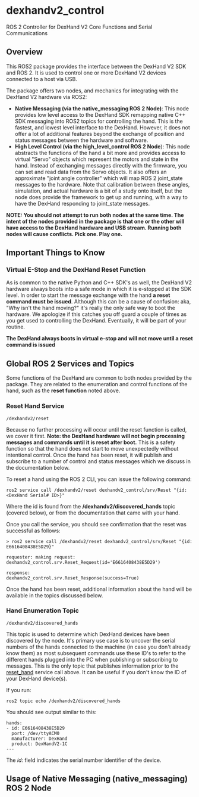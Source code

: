 # dexhandv2_control
ROS 2 Controller for DexHand V2 Core Functions and Serial Communications

## Overview
This ROS2 package provides the interface between the DexHand V2 SDK and ROS 2. It is used to control one or more DexHand V2 devices connected to a host via USB. 

The package offers two nodes, and mechanics for integrating with the DexHand V2 hardware via ROS2:

- **Native Messaging (via the native_messaging ROS 2 Node)**: This node provides low level access to the DexHand SDK remapping native C++ SDK messaging into ROS2 topics for controlling the hand. This is the fastest, and lowest level interface to the DexHand. However, it does not offer a lot of additional features beyond the exchange of position and status messages between the hardware and software.
- **High Level Control (via the high_level_control ROS 2 Node**): This node abstracts the functions of the hand a bit more and provides access to virtual "Servo" objects which represent the motors and state in the hand. Instead of exchanging messages directly with the firmware, you can set and read data from the Servo objects. It also offers an approximate "joint angle controller" which will map ROS 2 joint_state messages to the hardware. Note that calibration between these angles, simulation, and actual hardware is a bit of a study onto itself, but the node does provide the framework to get up and running, with a way to have the DexHand responding to joint_state messages.

**NOTE: You should not attempt to run both nodes at the same time. The intent of the nodes provided in the package is that one or the other will have access to the DexHand hardware and USB stream. Running both nodes will cause conflicts. Pick one. Play one.**

## Important Things to Know

### Virtual E-Stop and the DexHand Reset Function

As is common to the native Python and C++ SDK's as well, the DexHand V2 hardware always boots into a safe mode in which it is e-stopped at the SDK level. In order to start the message exchange with the hand **a reset command must be issued**. Although this can be a cause of confusion: aka, "Why isn't the hand moving?" it's really the only safe way to boot the hardware. We apologize if this catches you off guard a couple of times as you get used to controlling the DexHand. Eventually, it will be part of your routine.

**The DexHand always boots in virtual e-stop and will not move until a reset command is issued**


## Global ROS 2 Services and Topics

Some functions of the DexHand are common to both nodes provided by the package. They are related to the enumeration and control functions of the hand, such as the **reset function** noted above.


### Reset Hand Service
```/dexhandv2/reset```

Because no further processing will occur until the reset function is called, we cover it first. **Note: the DexHand hardware will not begin processing messages and commands until it is reset after boot.** This is a safety function so that the hand does not start to move unexpectedly without intentional control. Once the hand has been reset, it will publish and subscribe to a number of control and status messages which we discuss in the documentation below. 

To reset a hand using the ROS 2 CLI, you can issue the following command:
```
ros2 service call /dexhandv2/reset dexhandv2_control/srv/Reset "{id: <DexHand Serial# ID>}"
```
Where the id is found from the **/dexhandv2/discovered_hands** topic (covered below), or from the documentation that came with your hand. 

Once you call the service, you should see confirmation that the reset was successful as follows:
```
> ros2 service call /dexhandv2/reset dexhandv2_control/srv/Reset "{id: E6616408438E5D29}"

requester: making request: dexhandv2_control.srv.Reset_Request(id='E6616408438E5D29')

response:
dexhandv2_control.srv.Reset_Response(success=True)
```

Once the hand has been reset, additional information about the hand will be available in the topics discussed below.


### Hand Enumeration Topic
```/dexhandv2/discovered_hands```

This topic is used to determine which DexHand devices have been discovered by the node. It's primary use case is to uncover the serial numbers of the hands connected to the machine (in case you don't already know them) as most subsequent commands use these ID's to refer to the different hands plugged into the PC when publishing or subscribing to messages. This is the only topic that publishes information prior to the [reset_hand](#reset-hand-service) service call above. It can be useful if you don't know the ID of your DexHand device(s).

If you run:
```
ros2 topic echo /dexhandv2/discovered_hands
```

You should see output similar to this:
```
hands:
- id: E6616408438E5D29
  port: /dev/ttyACM0
  manufacturer: DexHand
  product: DexHandV2-1C
---
```

The _id:_ field indicates the serial number identifier of the device.

### 








## Usage of Native Messaging (native_messaging) ROS 2 Node
